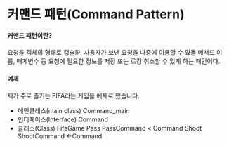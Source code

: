 커맨드 패턴(Command Pattern)
=========================
#### 커맨드 패턴이란?
요청을 객체의 형태로 캡슐화,
사용자가 보낸 요청을 나중에 이용할 수 있돌 메서드 이름, 매게변수 등 요청에 필요한 정보를
저장 또는 로깅 취소할 수 있게 하는 패턴이다.


#### 예제
제가 주로 즐기는 FIFA라는 게임을 에제로 했습니다.
<ul>
<li>
메인클래스(main class)
Command_main
</li>
<li>
인터페이스(Interface)
Command
</li>
<li>
클래스(Class)
FifaGame
Pass
PassCommand  < Command
Shoot
ShootCommand <-Command
</li>
</ul>

